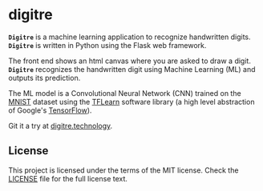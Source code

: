 # digitre

**`Digitre`** is a machine learning application to recognize handwritten digits. **`Digitre`** is written in Python using the Flask web framework.

The front end shows an html canvas where you are asked to draw a digit. **`Digitre`** recognizes the handwritten digit using Machine Learning (ML) and outputs its prediction.

The ML model is a Convolutional Neural Network (CNN) trained on the [MNIST](http://yann.lecun.com/exdb/mnist/) dataset using the [TFLearn](http://tflearn.org/) software library (a high level abstraction of Google's [TensorFlow](https://www.tensorflow.org/)).

Git it a try at [digitre.technology](http://digitre.technology).

## License

This project is licensed under the terms of the MIT license. Check the [LICENSE](LICENSE) file for the full license text.
